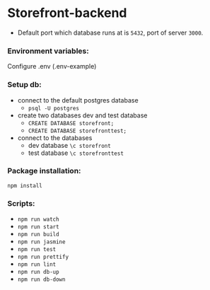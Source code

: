 # Storefront-backend

- Default port which database runs at is ```5432```, port of server ```3000```.

### Environment variables:
 Configure .env (.env-example)
### Setup db:
- connect to the default postgres database
     - ```psql -U postgres```
- create two databases dev and test database
     - ```CREATE DATABASE storefront;```
     - ```CREATE DATABASE storefronttest;```
- connect to the databases 
     - dev database ```\c storefront```
     - test database ```\c storefronttest```

  
### Package installation:
 ```npm install```

### Scripts:
- ```npm run watch```
- ```npm run start```
- ```npm run build```
- ```npm run jasmine```
- ```npm run test```
- ```npm run prettify```
- ```npm run lint```
- ```npm run db-up```
- ```npm run db-down```